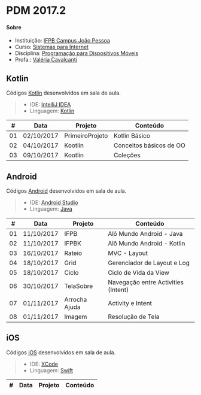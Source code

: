 # **PDM 2017.2**

#### <i class="icon-link"></i> **Sobre**
- Instituição: [IFPB Campus João Pessoa](http://www.ifpb.edu.br/campi/campi/joao-pessoa)
- Curso: [Sistemas para Internet](http://estudante.ifpb.edu.br/cursos/39)
- Disciplina: [Programação para Dispositivos Móveis](http://pdm.valeriacavalcanti.com.br)
- Profa.: [Valéria Cavalcanti](http://valeria.eti.br)


## **Kotlin**
Códigos [Kotlin](http://kotlinlang.org) desenvolvidos em sala de aula.
> - IDE: [IntelliJ IDEA](https://www.jetbrains.com/idea)
> - Linguagem: [Kotlin](http://kotlinlang.org/docs/reference)

\# | Data | Projeto | Conteúdo
--- | --- | --- | ---
01 | 02/10/2017 | PrimeiroProjeto | Kotlin Básico
02 | 04/10/2017 | Kootlin | Conceitos básicos de OO
03 | 09/10/2017 | Kootlin | Coleções

## **Android**
Códigos [Android](https://developer.android.com/index.html) desenvolvidos em sala de aula.
> - IDE: [Android Studio](https://developer.android.com/studio/index.html)
> - Linguagem: [Java](http://www.oracle.com/technetwork/pt/java/javase/downloads/index.html)

\# | Data | Projeto | Conteúdo
--- | --- | --- | ---
01 | 11/10/2017 | IFPB | Alô Mundo Android - Java
02 | 11/10/2017 | IFPBK | Alô Mundo Android - Kotlin
03 | 16/10/2017 | Rateio | MVC - Layout
04 | 18/10/2017 | Grid | Gerenciador de Layout e Log
05 | 18/10/2017 | Ciclo | Ciclo de Vida da View
06 | 30/10/2017 | TelaSobre | Navegação entre Activities (Intent)
07 | 01/11/2017 | Arrocha Ajuda | Activity e Intent
08 | 01/11/2017 | Imagem | Resolução de Tela


## **iOS**
Códigos [iOS](https://developer.apple.com/develop/) desenvolvidos em sala de aula.
> 
> - IDE: [XCode](https://developer.apple.com/xcode/)
> - Linguagem: [Swift](https://www.apple.com/br/swift/)

\# | Data | Projeto | Conteúdo
--- | --- | --- | ---




